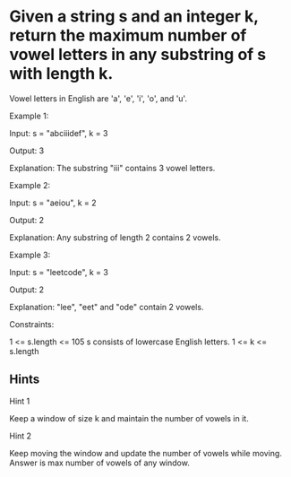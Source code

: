 # Given a string s and an integer k, return the maximum number of vowel letters in any substring of s with length k.

Vowel letters in English are 'a', 'e', 'i', 'o', and 'u'.

Example 1:

Input: s = "abciiidef", k = 3

Output: 3

Explanation: The substring "iii" contains 3 vowel letters.

Example 2:

Input: s = "aeiou", k = 2

Output: 2

Explanation: Any substring of length 2 contains 2 vowels.

Example 3:

Input: s = "leetcode", k = 3

Output: 2

Explanation: "lee", "eet" and "ode" contain 2 vowels.

Constraints:

1 <= s.length <= 105
s consists of lowercase English letters.
1 <= k <= s.length

## Hints

Hint 1

Keep a window of size k and maintain the number of vowels in it.

Hint 2

Keep moving the window and update the number of vowels while moving. Answer is max number of vowels of any window.
